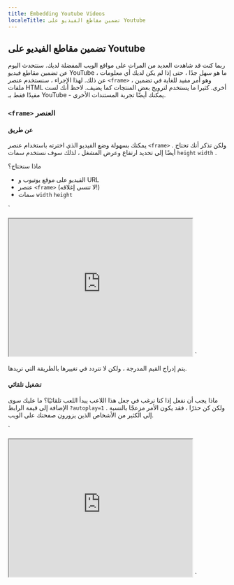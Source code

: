 ```yaml
---
title: Embedding Youtube Videos
localeTitle: تضمين مقاطع الفيديو على Youtube
---
```

## تضمين مقاطع الفيديو على Youtube

ربما كنت قد شاهدت العديد من المرات على مواقع الويب المفضلة لديك. سنتحدث اليوم عن تضمين مقاطع فيديو YouTube ، ما هو سهل جدًا ، حتى إذا لم يكن لديك أي معلومات عن ذلك. لهذا الإجراء ، سنستخدم عنصر `<frame>` ، وهو أمر مفيد للغاية في تضمين ملفات HTML أخرى. كثيرا ما يستخدم لترويج بعض المنتجات كما يضيف. لاحظ أنك لست مقيدًا فقط بـ YouTube - يمكنك أيضًا تجربة المستندات الأخرى.

### `<frame>` العنصر

#### عن طريق

يمكنك بسهولة وضع الفيديو الذي اخترته باستخدام عنصر `<frame>` . ولكن تذكر أنك تحتاج أيضًا إلى تحديد ارتفاع وعرض المشغل ، لذلك سوف نستخدم سمات `height` `width` .

ماذا سنحتاج؟

*   الفيديو على موقع يوتيوب و URL
*   عنصر `<frame>` (لا تنسى إغلاقه!)
*   سمات `width` `height`

 `
<iframe width="420" height="315" 
 src="https://www.youtube.com/watch?v=v8kFT4I31es"> 
 </iframe> 
` 

يتم إدراج القيم المدرجة ، ولكن لا تتردد في تغييرها بالطريقة التي تريدها.

#### تشغيل تلقائي

ماذا يجب أن نفعل إذا كنا نرغب في جعل هذا اللاعب يبدأ اللعب تلقائيًا؟ ما عليك سوى الإضافة إلى قيمة الرابط `?autoplay=1` . ولكن كن حذرًا ، فقد يكون الأمر مزعجًا بالنسبة إلى الكثير من الأشخاص الذين يزورون صفحتك على الويب.

 `
<iframe width="420" height="315" 
 src="https://www.youtube.com/watch?v=v8kFT4I31es?autoplay=1"> 
 </iframe> 
`